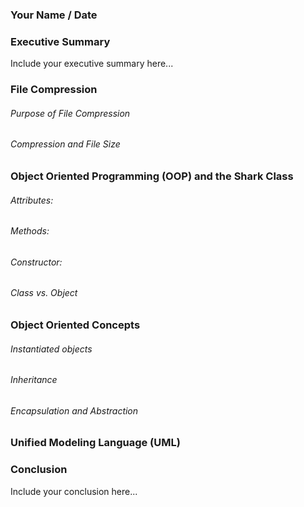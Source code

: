 ### Your Name / Date

### Executive Summary 
Include your executive summary here...

### File Compression
###### Purpose of File Compression
###### Compression and File Size

### Object Oriented Programming (OOP) and the Shark Class
###### Attributes:
###### Methods:
###### Constructor:
###### Class vs. Object

### Object Oriented Concepts
###### Instantiated objects
###### Inheritance
###### Encapsulation and Abstraction

### Unified Modeling Language (UML)

### Conclusion
Include your conclusion here...
